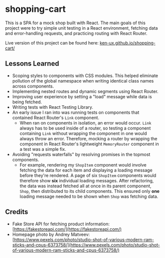 # shopping-cart

This is a SPA for a mock shop built with React. The main goals of this project were to try simple unit testing in a React environment, fetching data and error-handling requests, and practicing routing with React Router.

Live version of this project can be found here: [ken-ux.github.io/shopping-cart/](ken-ux.github.io/shopping-cart/)

## Lessons Learned

- Scoping styles to components with CSS modules. This helped eliminate pollution of the global namespace when writing identical class names across components.
- Implementing nested routes and dynamic segments using React Router.
- Improving user experience by setting a "load" message while data is being fetched.
- Writing tests with React Testing Library.
- An early issue I ran into was running tests on components that contained React Router's `Link` component.
  - When ran on components in isolation, an error would occur. `Link` always has to be used inside of a router, so testing a component containing `Link` without wrapping the component in one would always throw an error. Therefore, mocking a router by wrapping the component in React Router's lightweight `MemoryRouter` component in a test was a simple fix.
- Avoiding "requests waterfalls" by resolving promises in the topmost components.
  - For example, rendering my `ShopItem` component would involve fetching the data for each item and displaying a loading message before they're rendered. A page of six `ShopItem` components would therefore show **six** individual loading messages. After refactoring, the data was instead fetched all at once in its parent component, `Shop`, then distributed to its child components. This ensured only **one** loading message needed to be shown when `Shop` was fetching data.

## Credits

- Fake Store API for fetching product information: [https://fakestoreapi.com/](https://fakestoreapi.com/)
- Homepage photo by Andrey Matveev: [https://www.pexels.com/photo/studio-shot-of-various-modern-ram-sticks-and-cpus-6373758/](https://www.pexels.com/photo/studio-shot-of-various-modern-ram-sticks-and-cpus-6373758/)
